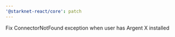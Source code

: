 ```yaml
---
'@starknet-react/core': patch
---
```


Fix ConnectorNotFound exception when user has Argent X installed
